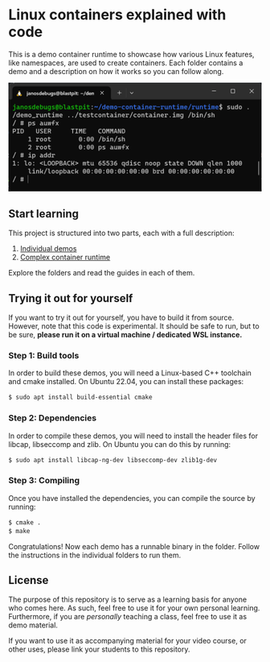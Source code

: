 # Linux containers explained with code

This is a demo container runtime to showcase how various Linux features, like namespaces, are used to create containers.
Each folder contains a demo and a description on how it works so you can follow along.

![](screenshot.png)

## Start learning

This project is structured into two parts, each with a full description:

1. [Individual demos](demo)
2. [Complex container runtime](runtime)

Explore the folders and read the guides in each of them.

## Trying it out for yourself

If you want to try it out for yourself, you have to build it from source. However, note that this code is experimental.
It should be safe to run, but to be sure, **please run it on a virtual machine / dedicated
WSL instance.**

### Step 1: Build tools

In order to build these demos, you will need a Linux-based C++ toolchain and cmake installed. On Ubuntu 22.04, you can
install these packages:

```bash
$ sudo apt install build-essential cmake
```

### Step 2: Dependencies

In order to compile these demos, you will need to install the header files for libcap, libseccomp and zlib. On Ubuntu
you can do this by running:

```bash
$ sudo apt install libcap-ng-dev libseccomp-dev zlib1g-dev
```

### Step 3: Compiling

Once you have installed the dependencies, you can compile the source by running:

```bash
$ cmake .
$ make
```

Congratulations! Now each demo has a runnable binary in the folder. Follow the instructions in the individual folders
to run them.

## License

The purpose of this repository is to serve as a learning basis for anyone who comes here. As such, feel free to use
it for your own personal learning. Furthermore, if you are *personally* teaching a class, feel free to use it as demo
material.

If you want to use it as accompanying material for your video course, or other uses, please link your students to this
repository.